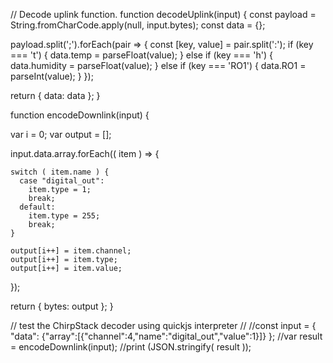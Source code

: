 // Decode uplink function.
function decodeUplink(input) {
  const payload = String.fromCharCode.apply(null, input.bytes);
  const data = {};

  payload.split(';').forEach(pair => {
    const [key, value] = pair.split(':');
    if (key === 't') {
      data.temp = parseFloat(value);
    } else if (key === 'h') {
      data.humidity = parseFloat(value);
    } else if (key === 'RO1') {
      data.RO1 = parseInt(value);
    }
  });

  return {
    data: data
  };
}

function encodeDownlink(input) {

  var i = 0;
  var output = [];

  input.data.array.forEach(( item ) => {

    switch ( item.name ) {
      case "digital_out":
        item.type = 1;
        break;
      default:
        item.type = 255;
        break;
    }

    output[i++] = item.channel;
    output[i++] = item.type;
    output[i++] = item.value;

  });

  return {
    bytes: output
  };
}

// test the ChirpStack decoder using quickjs interpreter
// 
//const input = { "data": {"array":[{"channel":4,"name":"digital_out","value":1}]} };
//var result = encodeDownlink(input);
//print (JSON.stringify( result ));